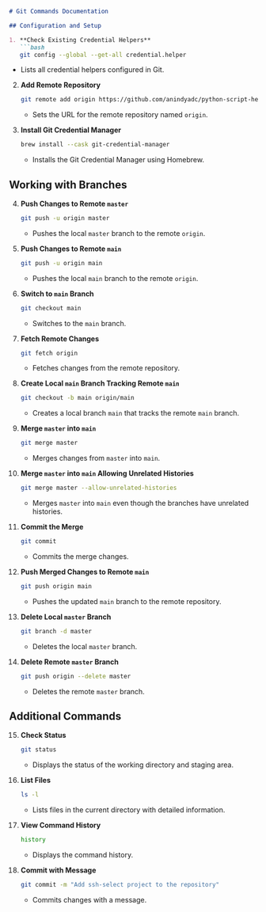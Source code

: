 ```markdown
# Git Commands Documentation

## Configuration and Setup

1. **Check Existing Credential Helpers**
   ```bash
   git config --global --get-all credential.helper
   ```
   - Lists all credential helpers configured in Git.

2. **Add Remote Repository**
   ```bash
   git remote add origin https://github.com/anindyadc/python-script-helper.git
   ```
   - Sets the URL for the remote repository named `origin`.

3. **Install Git Credential Manager**
   ```bash
   brew install --cask git-credential-manager
   ```
   - Installs the Git Credential Manager using Homebrew.

## Working with Branches

4. **Push Changes to Remote `master`**
   ```bash
   git push -u origin master
   ```
   - Pushes the local `master` branch to the remote `origin`.

5. **Push Changes to Remote `main`**
   ```bash
   git push -u origin main
   ```
   - Pushes the local `main` branch to the remote `origin`.

6. **Switch to `main` Branch**
   ```bash
   git checkout main
   ```
   - Switches to the `main` branch.

7. **Fetch Remote Changes**
   ```bash
   git fetch origin
   ```
   - Fetches changes from the remote repository.

8. **Create Local `main` Branch Tracking Remote `main`**
   ```bash
   git checkout -b main origin/main
   ```
   - Creates a local branch `main` that tracks the remote `main` branch.

9. **Merge `master` into `main`**
   ```bash
   git merge master
   ```
   - Merges changes from `master` into `main`.

10. **Merge `master` into `main` Allowing Unrelated Histories**
    ```bash
    git merge master --allow-unrelated-histories
    ```
    - Merges `master` into `main` even though the branches have unrelated histories.

11. **Commit the Merge**
    ```bash
    git commit
    ```
    - Commits the merge changes.

12. **Push Merged Changes to Remote `main`**
    ```bash
    git push origin main
    ```
    - Pushes the updated `main` branch to the remote repository.

13. **Delete Local `master` Branch**
    ```bash
    git branch -d master
    ```
    - Deletes the local `master` branch.

14. **Delete Remote `master` Branch**
    ```bash
    git push origin --delete master
    ```
    - Deletes the remote `master` branch.

## Additional Commands

15. **Check Status**
    ```bash
    git status
    ```
    - Displays the status of the working directory and staging area.

16. **List Files**
    ```bash
    ls -l
    ```
    - Lists files in the current directory with detailed information.

17. **View Command History**
    ```bash
    history
    ```
    - Displays the command history.

18. **Commit with Message**
    ```bash
    git commit -m "Add ssh-select project to the repository"
    ```
    - Commits changes with a message.

```
